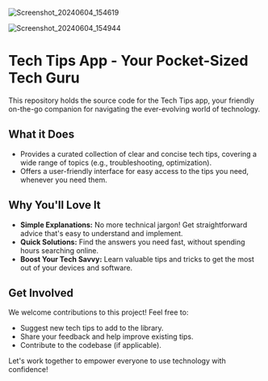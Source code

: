 
![Screenshot_20240604_154619](https://github.com/and-anurag/Tech-Tips-App/assets/142401144/3052c6f9-a797-4d08-8c25-a0c6a05ab403)

![Screenshot_20240604_154944](https://github.com/and-anurag/Tech-Tips-App/assets/142401144/ab24f4ec-9ff5-4cdf-9d6b-45bc45802a47)

<!DOCTYPE html>
<html lang="en">
<head>
  <meta charset="UTF-8">
  <meta name="viewport" content="width=device-width, initial-scale=1.0">


<body>
  <h1>Tech Tips App - Your Pocket-Sized Tech Guru</h1>
  <p>This repository holds the source code for the Tech Tips app, your friendly on-the-go companion for navigating the ever-evolving world of technology.</p>

  <h2>What it Does</h2>
  <ul>
    <li>Provides a curated collection of clear and concise tech tips, covering a wide range of topics (e.g., troubleshooting, optimization).</li>
    <li>Offers a user-friendly interface for easy access to the tips you need, whenever you need them.</li>
  </ul>

  <h2>Why You'll Love It</h2>
  <ul>
    <li><strong>Simple Explanations:</strong> No more technical jargon! Get straightforward advice that's easy to understand and implement.</li>
    <li><strong>Quick Solutions:</strong> Find the answers you need fast, without spending hours searching online.</li>
    <li><strong>Boost Your Tech Savvy:</strong> Learn valuable tips and tricks to get the most out of your devices and software.</li>
  </ul>

  <h2>Get Involved</h2>
  <p>We welcome contributions to this project! Feel free to:</p>
  <ul>
    <li>Suggest new tech tips to add to the library.</li>
    <li>Share your feedback and help improve existing tips.</li>
    <li>Contribute to the codebase (if applicable).</li>
  </ul>

  <p>Let's work together to empower everyone to use technology with confidence!</p>
</body>
</html>
